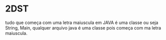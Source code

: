 # 2DST

tudo que começa com uma letra maiuscula em JAVA é uma classe ou seja String, Main, qualquer arquivo java
é uma classe pois começa com ma letra maiuscula.


